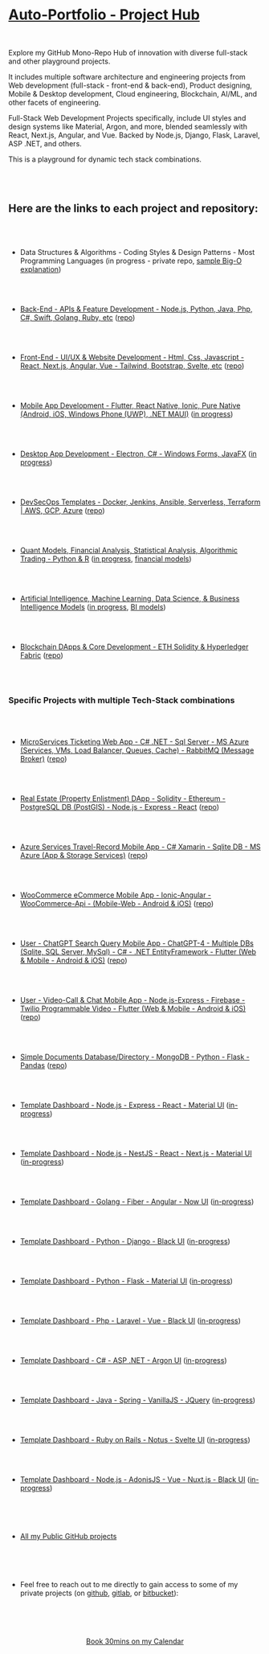 
# [Auto-Portfolio - Project Hub](#)
<!-- (https://www.auto-portfolio.com) -->

<br />

Explore my GitHub Mono-Repo Hub of innovation with diverse full-stack and other playground projects. 

It includes multiple software architecture and engineering projects from Web development (full-stack - front-end & back-end), Product designing, Mobile & Desktop development, Cloud engineering, Blockchain, AI/ML, and other facets of engineering. 

Full-Stack Web Development Projects specifically, include UI styles and design systems like Material, Argon, and more, blended seamlessly with React, Next.js, Angular, and Vue. Backed by Node.js, Django, Flask, Laravel, ASP .NET, and others. 

This is a playground for dynamic tech stack combinations. 


<br />
<br />

## Here are the links to each project and repository:

<br />
<br />

* Data Structures & Algorithms - Coding Styles & Design Patterns - Most Programming Languages (in progress - private repo, [sample Big-O explanation](https://docs.google.com/document/d/1KWwbliK1PYVXpt_njYhlCq8t373SC78eb_XJdECacTQ/edit?usp=sharing))

<!-- 
* [Data Structures & Algorithms - Coding Styles & Design Patterns - Most Programming Languages](https://github.com/Amo-Addai/data-algo)  ([in progress](https://github.com/Amo-Addai/data-algo), [sample Big-O explanation](https://docs.google.com/document/d/1KWwbliK1PYVXpt_njYhlCq8t373SC78eb_XJdECacTQ/edit?usp=sharing))
-->

<br />
<br />

* [Back-End - APIs & Feature Development - Node.js, Python, Java, Php, C#, Swift, Golang, Ruby, etc](https://github.com/Amo-Addai/api-feature-development)  ([repo](https://github.com/Amo-Addai/api-feature-development))

<br />
<br />

* [Front-End - UI/UX & Website Development - Html, Css, Javascript - React, Next.js, Angular, Vue - Tailwind, Bootstrap, Svelte, etc](https://github.com/Amo-Addai/ui-ux-development)  ([repo](https://github.com/Amo-Addai/ui-ux-development))

<br />
<br />

* [Mobile App Development - Flutter, React Native, Ionic, Pure Native (Android, iOS, Windows Phone (UWP), .NET MAUI)](https://github.com/Amo-Addai/mobile-app-development)  ([in progress](https://github.com/Amo-Addai/mobile-app-development))

<br />
<br />

* [Desktop App Development - Electron, C# - Windows Forms, JavaFX](https://github.com/Amo-Addai/desktop-app-development)  ([in progress](https://github.com/Amo-Addai/desktop-app-development))

<br />
<br />

* [DevSecOps Templates - Docker, Jenkins, Ansible, Serverless, Terraform | AWS, GCP, Azure](https://github.com/Amo-Addai/devsecops-ci-cd)  ([repo](https://github.com/Amo-Addai/devsecops-ci-cd))

<br />
<br />

* [Quant Models, Financial Analysis, Statistical Analysis, Algorithmic Trading - Python & R](https://github.com/Amo-Addai/quant-financial-analysis-python-r)  ([in progress](https://github.com/Amo-Addai/quant-financial-analysis-python-r), [financial models](https://drive.google.com/drive/folders/14jqhLeGn27UjsFm8th80dElSG0Ul1r0r?usp=sharing))

<br />
<br />

* [Artificial Intelligence, Machine Learning, Data Science, & Business Intelligence Models](https://github.com/Amo-Addai/ai-ml-bi-da)  ([in progress](https://github.com/Amo-Addai/ai-ml-bi-da), [BI models](https://drive.google.com/drive/folders/14jqhLeGn27UjsFm8th80dElSG0Ul1r0r?usp=sharing))

<br />
<br />

* [Blockchain DApps & Core Development - ETH Solidity & Hyperledger Fabric](https://github.com/Amo-Addai/blockchain-development)  ([repo](https://github.com/Amo-Addai/blockchain-development))

<br />
<br />


### Specific Projects with multiple Tech-Stack combinations

<br />
<br />

* [MicroServices Ticketing Web App - C# .NET - Sql Server - MS Azure (Services, VMs, Load Balancer, Queues, Cache) - RabbitMQ (Message Broker)](https://github.com/Amo-Addai/azure-services-ticketing-app)  ([repo](https://github.com/Amo-Addai/azure-services-ticketing-app))

<br />
<br />

* [Real Estate (Property Enlistment) DApp - Solidity - Ethereum - PostgreSQL DB (PostGIS) - Node.js - Express - React](https://github.com/Amo-Addai/real-estate-blockchain-dapp)  ([repo](https://github.com/Amo-Addai/real-estate-blockchain-dapp))

<br />
<br />

* [Azure Services Travel-Record Mobile App - C# Xamarin - Sqlite DB - MS Azure (App & Storage Services)](https://github.com/Amo-Addai/azure-services-travel-record-app)  ([repo](https://github.com/Amo-Addai/azure-services-travel-record-app))

<br />
<br />

* [WooCommerce eCommerce Mobile App - Ionic-Angular - WooCommerce-Api - (Mobile-Web - Android & iOS)](https://github.com/Amo-Addai/ionic-woocommerce-app)  ([repo](https://github.com/Amo-Addai/ionic-woocommerce-app))

<br />
<br />

* [User - ChatGPT Search Query Mobile App - ChatGPT-4 - Multiple DBs (Sqlite, SQL Server, MySql) - C# - .NET EntityFramework - Flutter (Web & Mobile - Android & iOS)](https://github.com/Amo-Addai/user-chatgpt-search-query-app)  ([repo](https://github.com/Amo-Addai/user-chatgpt-search-query-app))

<br />
<br />

* [User - Video-Call & Chat Mobile App - Node.js-Express - Firebase - Twilio Programmable Video - Flutter (Web & Mobile - Android & iOS)](https://github.com/Amo-Addai/user-video-call-chat-app)  ([repo](https://github.com/Amo-Addai/user-video-call-chat-app))

<br />
<br />

* [Simple Documents Database/Directory - MongoDB - Python - Flask - Pandas](https://github.com/Amo-Addai/python-flask-file-database)  ([repo](https://github.com/Amo-Addai/python-flask-file-database))

<br />
<br />

* [Template Dashboard - Node.js - Express - React - Material UI](https://github.com/Amo-Addai/nodejs-react-material-app)  ([in-progress](https://github.com/Amo-Addai/nodejs-react-material-app))

<br />
<br />

* [Template Dashboard - Node.js - NestJS - React - Next.js - Material UI](https://github.com/Amo-Addai/nest-next-material-app)  ([in-progress](https://github.com/Amo-Addai/nest-next-material-app))

<br />
<br />

* [Template Dashboard - Golang - Fiber - Angular - Now UI](https://github.com/Amo-Addai/golang-angular-now-app)  ([in-progress](https://github.com/Amo-Addai/golang-angular-now-app))

<br />
<br />

* [Template Dashboard - Python - Django - Black UI](https://github.com/Amo-Addai/django-black-app)  ([in-progress](https://github.com/Amo-Addai/django-black-app))

<br />
<br />

* [Template Dashboard - Python - Flask - Material UI](https://github.com/Amo-Addai/flask-material-app)  ([in-progress](https://github.com/Amo-Addai/flask-material-app))

<br />
<br />

* [Template Dashboard - Php - Laravel - Vue - Black UI](https://github.com/Amo-Addai/laravel-vue-black-app)  ([in-progress](https://github.com/Amo-Addai/laravel-vue-black-app))

<br />
<br />

* [Template Dashboard - C# - ASP .NET - Argon UI](https://github.com/Amo-Addai/asp-net-argon-app)  ([in-progress](https://github.com/Amo-Addai/asp-net-argon-app))

<br />
<br />

* [Template Dashboard - Java - Spring - VanillaJS - JQuery](https://github.com/Amo-Addai/spring-vanilla-jquery-app)  ([in-progress](https://github.com/Amo-Addai/spring-vanilla-jquery-app))

<br />
<br />

* [Template Dashboard - Ruby on Rails - Notus - Svelte UI](https://github.com/Amo-Addai/rails-notus-svelte-app)  ([in-progress](https://github.com/Amo-Addai/rails-notus-svelte-app))

<br />
<br />

* [Template Dashboard - Node.js - AdonisJS - Vue - Nuxt.js - Black UI](https://github.com/Amo-Addai/adonis-nuxt-black-app)  ([in-progress](https://github.com/Amo-Addai/adonis-nuxt-black-app))

<br />
<br />
<br />

* [All my Public GitHub projects](https://github.com/Amo-Addai?tab=repositories)

<br />
<br />
<br />

* Feel free to reach out to me directly to gain access to some of my private projects (on [github](https://github.com/Amo-Addai/), [gitlab](https://gitlab.com/users/Mr.Amo-Addai/), or [bitbucket](https://bitbucket.org/kwadwo_amoad/)):

<br />
<br />
<br />

<p align="center"><a href="https://calendly.com/kwadwoamoad/30min">Book 30mins on my Calendar</a></p>

<br />
<br />
<br />
